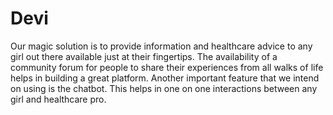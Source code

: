 # Devi
Our magic solution is to provide information and healthcare advice to any girl out there available just at their fingertips.
The availability of a community forum for people to share their experiences from all walks of life helps in building a great platform.
Another important feature that we intend on using is the chatbot. This helps in one on one interactions between any girl and healthcare pro.



